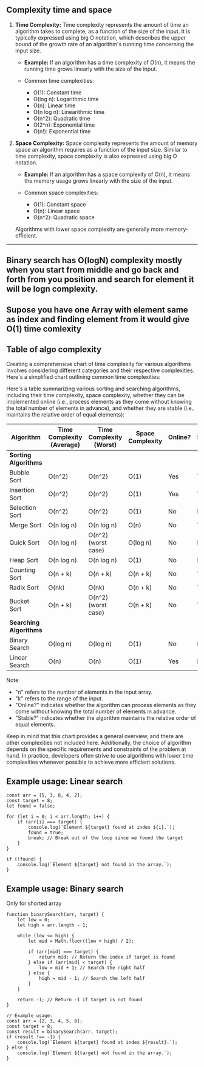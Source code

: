 ## Complexity time and space

1. **Time Complexity:**
   Time complexity represents the amount of time an algorithm takes to complete, as a function of the size of the input. It is typically expressed using big O notation, which describes the upper bound of the growth rate of an algorithm's running time concerning the input size.

   - **Example:**
     If an algorithm has a time complexity of O(n), it means the running time grows linearly with the size of the input.

   - Common time complexities:
     - O(1): Constant time
     - O(log n): Logarithmic time
     - O(n): Linear time
     - O(n log n): Linearithmic time
     - O(n^2): Quadratic time
     - O(2^n): Exponential time
     - O(n!): Exponential time
      

2. **Space Complexity:**
   Space complexity represents the amount of memory space an algorithm requires as a function of the input size. Similar to time complexity, space complexity is also expressed using big O notation.

   - **Example:**
     If an algorithm has a space complexity of O(n), it means the memory usage grows linearly with the size of the input.

   - Common space complexities:
     - O(1): Constant space
     - O(n): Linear space
     - O(n^2): Quadratic space

   Algorithms with lower space complexity are generally more memory-efficient.

--------
## Binary search has O(logN) complexity mostly when you start from middle and go back and forth from you position and search for element it will be logn complexity.

## Supose you have one Array with element same as index and finding element from it would give O(1) time comlexity

## Table of algo complexity
Creating a comprehensive chart of time complexity for various algorithms involves considering different categories and their respective complexities. Here's a simplified chart outlining common time complexities:

Here's a table summarizing various sorting and searching algorithms, including their time complexity, space complexity, whether they can be implemented online (i.e., process elements as they come without knowing the total number of elements in advance), and whether they are stable (i.e., maintains the relative order of equal elements):

| Algorithm         | Time Complexity (Average) | Time Complexity (Worst) | Space Complexity | Online? | Stable? |
|-------------------|----------------------------|-------------------------|------------------|---------|---------|
| **Sorting Algorithms** | | | | | |
| Bubble Sort       | O(n^2)                     | O(n^2)                  | O(1)             | Yes     | Yes     |
| Insertion Sort    | O(n^2)                     | O(n^2)                  | O(1)             | Yes     | Yes     |
| Selection Sort    | O(n^2)                     | O(n^2)                  | O(1)             | No      | No      |
| Merge Sort        | O(n log n)                 | O(n log n)              | O(n)             | No      | Yes     |
| Quick Sort        | O(n log n)                 | O(n^2) (worst case)     | O(log n)         | No      | No      |
| Heap Sort         | O(n log n)                 | O(n log n)              | O(1)             | No      | No      |
| Counting Sort     | O(n + k)                   | O(n + k)                | O(n + k)         | No      | Yes     |
| Radix Sort        | O(nk)                      | O(nk)                   | O(n + k)         | No      | Yes     |
| Bucket Sort       | O(n + k)                   | O(n^2) (worst case)     | O(n + k)         | No      | Yes     |
| **Searching Algorithms** | | | | | |
| Binary Search     | O(log n)                   | O(log n)                 | O(1)             | No      | N/A     |
| Linear Search     | O(n)                       | O(n)                     | O(1)             | Yes     | N/A     |

Note:
- "n" refers to the number of elements in the input array.
- "k" refers to the range of the input.
- "Online?" indicates whether the algorithm can process elements as they come without knowing the total number of elements in advance.
- "Stable?" indicates whether the algorithm maintains the relative order of equal elements.

Keep in mind that this chart provides a general overview, and there are other complexities not included here. Additionally, the choice of algorithm depends on the specific requirements and constraints of the problem at hand. In practice, developers often strive to use algorithms with lower time complexities whenever possible to achieve more efficient solutions.

## Example usage: Linear search
```
const arr = [5, 3, 8, 4, 2];
const target = 8;
let found = false;

for (let i = 0; i < arr.length; i++) {
    if (arr[i] === target) {
        console.log(`Element ${target} found at index ${i}.`);
        found = true;
        break; // Break out of the loop since we found the target
    }
}

if (!found) {
    console.log(`Element ${target} not found in the array.`);
}
```

## Example usage: Binary search
Only for shorted array
```
function binarySearch(arr, target) {
    let low = 0;
    let high = arr.length - 1;

    while (low <= high) {
        let mid = Math.floor((low + high) / 2);

        if (arr[mid] === target) {
            return mid; // Return the index if target is found
        } else if (arr[mid] < target) {
            low = mid + 1; // Search the right half
        } else {
            high = mid - 1; // Search the left half
        }
    }

    return -1; // Return -1 if target is not found
}

// Example usage:
const arr = [2, 3, 4, 5, 8];
const target = 8;
const result = binarySearch(arr, target);
if (result !== -1) {
    console.log(`Element ${target} found at index ${result}.`);
} else {
    console.log(`Element ${target} not found in the array.`);
}
```
